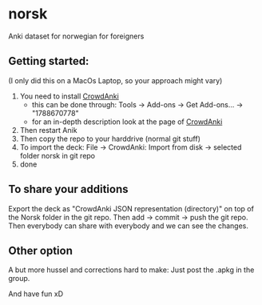 # norsk
Anki dataset for norwegian for foreigners

## Getting started:

(I only did this on a MacOs Laptop, so your approach might vary)

1. You need to install [CrowdAnki](https://ankiweb.net/shared/info/1788670778)
    + this can be done through: Tools -> Add-ons -> Get Add-ons... -> "1788670778"
    + for an in-depth description look at the page of [CrowdAnki](https://ankiweb.net/shared/info/1788670778)
2. Then restart Anik
3. Then copy the repo to your harddrive (normal git stuff)
4. To import the deck: File -> CrowdAnki: Import from disk -> selected folder norsk in git repo
5. done 

## To share your additions

Export the deck as "CrowdAnki JSON representation (directory)" on top of the Norsk folder in the git repo. Then add -> commit -> push the git repo.  
Then everybody can share with everybody and we can see the changes. 

## Other option 
A but more hussel and corrections hard to make: Just post the .apkg in the group. 

And have fun xD
